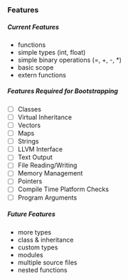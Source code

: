 ### Features

##### Current Features
- functions
- simple types (int, float)
- simple binary operations (=, +, -, *)
- basic scope
- extern functions


##### Features Required for Bootstrapping
- [ ] Classes
- [ ] Virtual Inheritance
- [ ] Vectors
- [ ] Maps
- [ ] Strings
- [ ] LLVM Interface
- [ ] Text Output
- [ ] File Reading/Writing
- [ ] Memory Management
- [ ] Pointers
- [ ] Compile Time Platform Checks
- [ ] Program Arguments

##### Future Features
- more types
- class & inheritance
- custom types
- modules
- multiple source files
- nested functions

